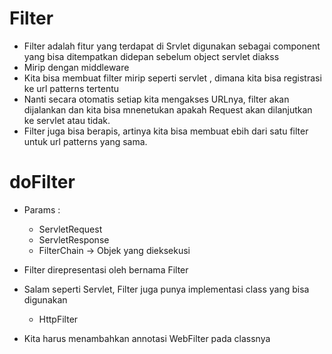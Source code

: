 # Filter
- Filter adalah fitur yang terdapat di Srvlet digunakan sebagai component yang bisa ditempatkan didepan sebelum object servlet diakss
- Mirip dengan middleware
- Kita bisa membuat filter mirip seperti servlet , dimana kita bisa registrasi ke url patterns tertentu
- Nanti secara otomatis setiap kita mengakses URLnya, filter akan dijalankan dan kita bisa mnenetukan apakah Request akan dilanjutkan ke servlet atau tidak.
- Filter juga bisa berapis, artinya kita bisa membuat ebih dari satu filter untuk url patterns yang sama.

# doFilter

- Params :
  - ServletRequest
  - ServletResponse
  - FilterChain -> Objek yang dieksekusi


- Filter direpresentasi oleh bernama Filter
- Salam seperti Servlet, Filter juga punya implementasi class yang bisa digunakan
  - HttpFilter
- Kita harus menambahkan annotasi WebFilter pada classnya